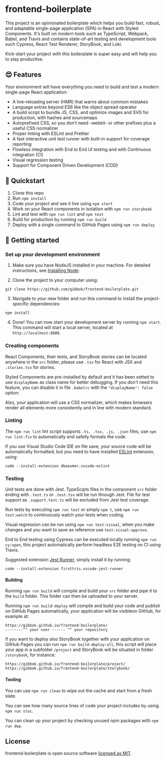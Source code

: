 # frontend-boilerplate

This project is an opinionated boilerplate which helps you build fast, robust, and adaptable single-page application (SPA) in React with Styled Components. It's built on modern tools such as TypeScript, Webpack, Babel, and Travis and contains state-of-art testing and development tools such Cypress, React Test Renderer, StoryBook, and Loki.

Kick-start your project with this boilerplate is super easy and will help you to stay productive.

## 😍 Features

Your environment will have everything you need to build and test a modern single-page React application:

- A live-reloading server (HMR) that warns about common mistakes
- Language extras beyond ES6 like the object spread operator
- A build script to bundle JS, CSS, and optimize images and SVG for production, with hashes and sourcemaps
- Autoprefixed CSS, so you don’t need -webkit- or other prefixes plus a useful CSS normalizer
- Proper linting with ESLint and Prettier
- A fast interactive unit test runner with built-in support for coverage reporting
- Flowless integration with End to End UI testing and with Continuous integration (CI)
- Visual regression testing
- Support for Component Driven Development (CDD)

## 🚀 Quickstart

1. Clone this repo
1. Run `npm install`
1. Code your project and see it live using `npm start`
1. Work on your React components in isolation with `npm run storybook`
1. Lint and test with `npm run lint` and `npm test`
1. Build for production by running `npm run build`
1. Deploy with a single command to GitHub Pages using `npm run deploy`

## 🌟 Getting started

### Set up your development environment

1. Make sure you have NodeJS installed in your machine. For detailed instructions, see [Installing Node](https://nodejs.org/en/download/package-manager/):

2. Clone the project to your computer using:

```shell
git clone https://github.com/gibbok/frontend-boilerplate.git
```

3. Navigate to your new folder and run this command to install the project-specific dependencies:

```shell
npm install
```

4. Done! You can now start your development server by running `npm start`. This command will start a local server, located at `http://localhost:8080`.

### Creating components

React Components, their tests, and StoryBook stories can be located anywhere in the `src` folder, please use `.tsx` for React with JSX and `.stories.tsx` for stories.

Styled Components are pre-installed by default and it has been setted to use `displayName` as class name for better debugging. If you don't need this feature, you can disable it in file `.babelrc` with the `"displayName": false` option:

Also, your application will use a CSS normalizer, which makes browsers render all elements more consistently and in line with modern standard.

### Linting

The `npm run lint` lint script supports `.ts, .tsx, .js, .json` files, use `npm run lint:fix` to automatically and safelly formats the code.

If you use Visual Studio Code IDE on file save, your source code will be automatically formatted, but you need to have installed [ESLInt](https://marketplace.visualstudio.com/items?itemName=dbaeumer.vscode-eslint) extension, using:

```shell
code --install-extension dbaeumer.vscode-eslint
```

### Testing

Unit tests are done with Jest. TypeScipts files in the component `src` folder ending with `.test.ts` or `.test.tsx` will be run through Jest. File for test support as `.support.test.ts` will be excluded from Jest test coverage.

Run tests by executing `npm run test` or simply `npm t`, use `npm run test:watch` to continuously watch your tests when coding.

Visual regression can be run using `npm run test:visual`, when you make changes and you want to save as reference use `test:visual:approve`.

End to End testing using Cypress can be executed locally running `npm run cy:open`, this project automatically perform headless E2E testing on CI using Travis.

Suggested extension [Jest Runner](https://marketplace.visualstudio.com/items?itemName=firsttris.vscode-jest-runner), simply install it by running:

```shell
code --install-extension firsttris.vscode-jest-runner
```

#### Building

Running `npm run build` will compile and build your `src` folder and pipe it to the `build` folder. This folder can then be uploaded to your server.

Running `npm run build-deploy` will compile and build your code and publish on GitHub Pages automatically, your application will be visibleon GitHub, for example at:

```shell
https://gibbok.github.io/frontend-boilerplate/
--------^^ your user ------ ^^ your repository
```

If you want to deploy also StoryBook together with your application on GitHub Pages you can run `npm run build-deploy:all`, this script will place your app in a subfolder `/project` and StoryBook will be situated in folder `/storybook`, for instance:

```shell
https://gibbok.github.io/frontend-boilerplate/project/
https://gibbok.github.io/frontend-boilerplate/storybook/
```

#### Tooling

You can use `npm run clean` to wipe out the cache and start from a fresh slate.

You can see how many source lines of code your project includes by using `npm run sloc`.

You can clean up your project by checking unused npm packages with `npm run dep`.

## License

frontend-boilerplate is open source software [licensed as MIT](./LICENSE).
